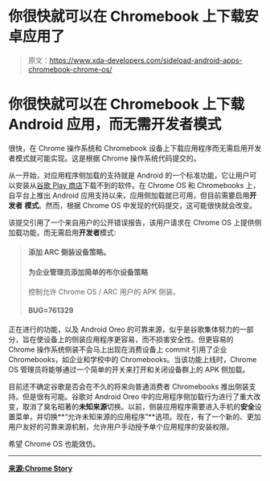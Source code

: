 # 你很快就可以在 Chromebook 上下载安卓应用了

> 原文：<https://www.xda-developers.com/sideload-android-apps-chromebook-chrome-os/>

# 你很快就可以在 Chromebook 上下载 Android 应用，而无需开发者模式

很快，在 Chrome 操作系统和 Chromebook 设备上下载应用程序而无需启用开发者模式就可能实现。这是根据 Chrome 操作系统代码提交的。

从一开始，对应用程序侧加载的支持就是 Android 的一个标准功能，它让用户可以安装从[谷歌 Play 商店](https://www.xda-developers.com/adultswine-malware-pornography-kids-games-apps/)下载不到的软件。在 Chrome OS 和 Chromebooks 上，自平台上推出 Android 应用支持以来，应用侧加载就已可用，但目前需要启用**开发者** **模式**。然而，根据 Chrome OS 中发现的代码提交，这可能很快就会改变。

该提交引用了一个来自用户的公开错误报告，该用户请求在 Chrome OS 上提供侧加载功能，而无需启用**开发者**模式:

> #### 添加 ARC 侧装设备策略。
> 
> #### 为企业管理员添加简单的布尔设备策略
> 
> 控制允许 Chrome OS / ARC 用户的 APK 侧装。
> 
> #### BUG=761329

正在进行的功能，以及 Android Oreo 的可靠来源，似乎是谷歌集体努力的一部分，旨在使设备上的侧装应用程序更容易，而不损害安全性。但更容易的 Chrome 操作系统侧装不会马上出现在消费设备上 commit 引用了企业 Chromebooks，如企业和学校中的 Chromebooks。当该功能上线时，Chrome OS 管理员将能够通过一个简单的开关来打开和关闭设备群上的 APK 侧加载。

目前还不确定谷歌是否会在不久的将来向普通消费者 Chromebooks 推出侧装支持。但是很有可能。谷歌对 Android Oreo 中的应用程序侧加载行为进行了重大改变，取消了臭名昭著的**未知来源**切换。以前，侧装应用程序需要进入手机的**安全**设置菜单，并切换**“允许未知来源的应用程序”**选项。现在，有了一个新的、更加用户友好的可靠来源机制，允许用户手动授予单个应用程序的安装权限。

希望 Chrome OS 也能效仿。

* * *

[**来源:Chrome Story**](https://www.chromestory.com/2018/01/sideload-android-apps-without-developer-mode/)